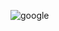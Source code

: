 ![google](https://github.com/dozdemirz/learning-coding-patika/assets/127533417/6dcde1e5-c194-4544-9cf3-cb2e9aa3e81e)
